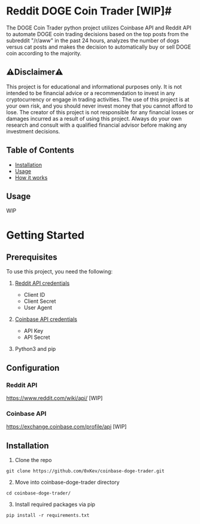 # Reddit DOGE Coin Trader [WIP]#

The DOGE Coin Trader python project utilizes Coinbase API and Reddit API to automate DOGE coin trading decisions based on the top posts from the subreddit "/r/aww" in the past 24 hours, analyzes the number of dogs versus cat posts and makes the decision to automatically buy or sell DOGE coin according to the majority.

## ⚠️Disclaimer⚠️ ##
This project is for educational and informational purposes only. It is not intended to be financial advice or a recommendation to invest in any cryptocurrency or engage in trading activities. The use of this project is at your own risk, and you should never invest money that you cannot afford to lose. The creator of this project is not responsible for any financial losses or damages incurred as a result of using this project. Always do your own research and consult with a qualified financial advisor before making any investment decisions.

## Table of Contents ##

- [Installation](#installation)
- [Usage](#usage)
- [How it works]()

## Usage ##

WIP

# Getting Started #

## Prerequisites ##
To use this project, you need the following:

1. [Reddit API credentials](#reddit-api)
    - Client ID
    - Client Secret
    - User Agent
2. [Coinbase API credentials](#coinbase-api)
    - API Key
    - API Secret

3. Python3 and pip

## Configuration ##
### Reddit API ###
https://www.reddit.com/wiki/api/ [WIP]
### Coinbase API ###
https://exchange.coinbase.com/profile/api [WIP]

## Installation ##
1. Clone the repo
```
git clone https://github.com/0xKev/coinbase-doge-trader.git
```
2. Move into coinbase-doge-trader directory
```
cd coinbase-doge-trader/
```
3. Install required packages via pip
```
pip install -r requirements.txt
```

##


